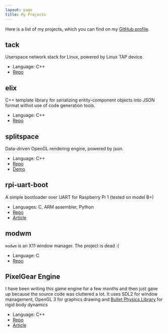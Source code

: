 ```yaml
---
layout: page
title: My Projects
---
```

Here is a list of my projects, which you can find on my [GitHub profile](https:/github.com/RostakaGmfun).

## tack
Userspace network stack for Linux, powered by Linux TAP device.

* Language: C++
* [Repo](https://github.com/RostakaGmfun/tack)

## elix 
C++ template library for serializing entity-component objects into JSON format
withot use of code generation tools.

* Language: C++
* [Repo](https://github.com/RostakaGmfun/elix)

## splitspace
Data-driven OpenGL rendering engine, powered by json.

* Language: C++
* [Repo](https://github.com/RostakaGmfun/splitspace)
* [Demo](https://github.com/RostakaGmfun/splitspace-demo)

## rpi-uart-boot
A simple bootloader over UART for Raspberry Pi 1 (tested on model B+)

* Languages: C, ARM assembler, Python
* [Repo](https://github.com/RostakaGmfun/rpi-uart-boot)
* [Article](http://rostakagmfun.github.io/uploading-rpi-kernels-over-uart.html)

## modwm
`modwm` is an X11 window manager. The project is dead :(

* Language: C
* [Repo](https://github.com/RostakaGmfun/modwm)

## PixelGear Engine
I have been writing this game engine for a few months and then
just gave up because the source code was cluttered a lot.
It uses SDL2 for window management, OpenGL 3 for graphics drawing 
and [Bullet Physics Library](http://bulletphysics.org/) for rigid body dynamics

* Language: C++
* [Repo](https://github.com/RostakaGmfun/PixelGearEngine)
* [Article](http://rostakagmfun.github.io/pxg-engine-design.html)


